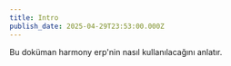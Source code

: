 ```yaml
---
title: Intro
publish_date: 2025-04-29T23:53:00.000Z
---
```

Bu doküman harmony erp'nin nasıl kullanılacağını anlatır.

